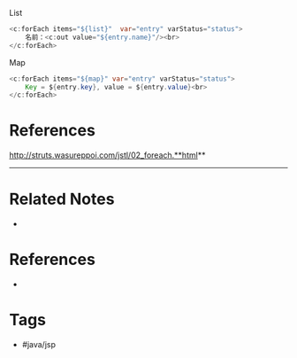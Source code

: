 List
```java
<c:forEach items="${list}"  var="entry" varStatus="status">  
	名前：<c:out value="${entry.name}"/><br>
</c:forEach>
```

Map
```java
<c:forEach items="${map}" var="entry" varStatus="status">
    Key = ${entry.key}, value = ${entry.value}<br>
</c:forEach>
```


# References
http://struts.wasureppoi.com/jstl/02_foreach.**html**

---
# Related Notes
- 

# References
- 

# Tags
- #java/jsp 